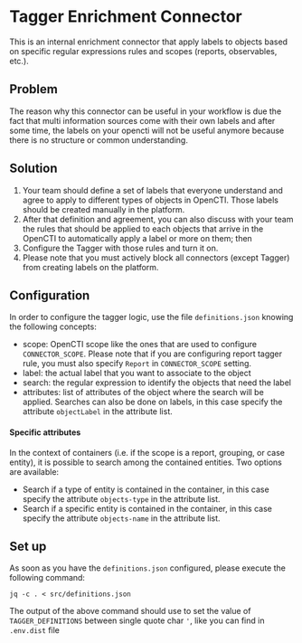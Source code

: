 # Tagger Enrichment Connector

This is an internal enrichment connector that apply labels to objects based on specific regular expressions rules and scopes (reports, observables, etc.).

## Problem

The reason why this connector can be useful in your workflow is due the fact that multi information sources come with their own labels and after some time, the labels on your opencti will not be useful anymore because there is no structure or common understanding.

## Solution

1. Your team should define a set of labels that everyone understand and agree to apply to different types of objects in OpenCTI. Those labels should be created manually in the platform.
2. After that definition and agreement, you can also discuss with your team the rules that should be applied to each objects that arrive in the OpenCTI to automatically apply a label or more on them; then
3. Configure the Tagger with those rules and turn it on.
4. Please note that you must actively block all connectors (except Tagger) from creating labels on the platform.

## Configuration

In order to configure the tagger logic, use the file `definitions.json` knowing the following concepts:

* scope: OpenCTI scope like the ones that are used to configure `CONNECTOR_SCOPE`. Please note that if you are configuring report tagger rule, you must also specify `Report` in `CONNECTOR_SCOPE` setting.
* label: the actual label that you want to associate to the object
* search: the regular expression to identify the objects that need the label
* attributes: list of attributes of the object where the search will be applied. Searches can also be done on labels, in this case specify the attribute `objectLabel` in the attribute list.

#### Specific attributes

In the context of containers (i.e. if the scope is a report, grouping, or case entity), it is possible to search among the contained entities. Two options are available:

* Search if a type of entity is contained in the container, in this case specify the attribute `objects-type` in the attribute list.
* Search if a specific entity is contained in the container, in this case specify the attribute `objects-name` in the attribute list.

## Set up

As soon as you have the `definitions.json` configured, please execute the following command:
```
jq -c . < src/definitions.json
```

The output of the above command should use to set the value of `TAGGER_DEFINITIONS` between single quote char `'`, like you can find in `.env.dist` file
